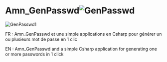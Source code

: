# Amn_GenPasswd![GenPasswd](https://github.com/Amine945222/Amn_GenPasswd/assets/102465106/4a9dd12e-ffeb-4ce7-b41e-87a212c3596d)
![GenPasswd1](https://github.com/Amine945222/Amn_GenPasswd/assets/102465106/8b9f6734-9aaf-415a-acbc-d1bebcb17b64)




FR : 
Amn_GenPasswd et une simple applications en Csharp pour générer un ou plusieurs mot de passe en 1 clic 

EN : 
Amn_GenPasswd and a simple Csharp application for generating one or more passwords in 1 click 
